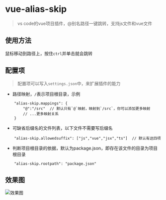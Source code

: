 # vue-alias-skip

> vs code的vue项目插件，@别名路径一键跳转，支持js文件和vue文件

## 使用方法

鼠标移动到路径上，按住`ctrl`并单击就会跳转

## 配置项
> 配置项可以写入`settings.json`中，来扩展插件的能力

- 路径映射，`/`表示项目根目录，示例
```
    "alias-skip.mappings": {
        "@":"/src"  // 默认只有`@`映射，映射到`/src`，你可以添加更多映射
        // ...更多映射关系
    }
```

- 可缺省后缀名的文件列表，以下文件不需要写后缀名
```
    "alias-skip.allowedsuffix": ["js","vue","jsx","ts"]  // 默认有这四项
```

- 判断项目根目录的依据，默认为package.json，即存在该文件的目录为项目根目录

```
    "alias-skip.rootpath": "package.json"
```

## 效果图
![效果图](https://doc.lihuiwang.net/img/xiaoguotu.gif)